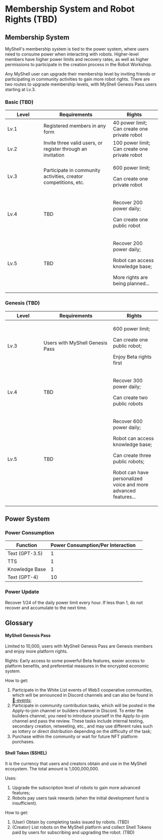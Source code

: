 # Membership System and Robot Rights (TBD)

## Membership System

MyShell's membership system is tied to the power system, where users need to consume power when interacting with robots. Higher-level members have higher power limits and recovery rates, as well as higher permissions to participate in the creation process in the Robot Workshop.

Any MyShell user can upgrade their membership level by inviting friends or participating in community activities to gain more robot rights. There are two routes to upgrade membership levels, with MyShell Genesis Pass users starting at Lv.3.

### Basic (TBD)

<table><thead><tr><th width="103">Level</th><th width="213">Requirements</th><th>Rights</th></tr></thead><tbody><tr><td>Lv.1</td><td>Registered members in any form</td><td>40 power limit;<br>Can create one private robot</td></tr><tr><td>Lv.2</td><td>Invite three valid users, or register through an invitation</td><td>100 power limit;<br>Can create one private robot</td></tr><tr><td>Lv.3</td><td>Participate in community activities, creator competitions, etc.</td><td><p>600 power limit;</p><p>Can create one private robot</p></td></tr><tr><td>Lv.4</td><td>TBD</td><td><p>Recover 200 power daily;</p><p>Can create one public robot</p></td></tr><tr><td>Lv.5</td><td>TBD</td><td><p>Recover 200 power daily;</p><p>Robot can access knowledge base;</p><p>More rights are being planned...</p></td></tr></tbody></table>

### Genesis (TBD)

<table><thead><tr><th width="103">Level</th><th width="213">Requirements</th><th>Rights</th></tr></thead><tbody><tr><td>Lv.3</td><td>Users with MyShell Genesis Pass</td><td><p>600 power limit;</p><p>Can create one public robot;</p><p>Enjoy Beta rights first</p></td></tr><tr><td>Lv.4</td><td>TBD</td><td><p>Recover 300 power daily;</p><p>Can create two public robots</p></td></tr><tr><td>Lv.5</td><td>TBD</td><td><p>Recover 600 power daily;</p><p>Robot can access knowledge base;</p><p>Can create three public robots;</p><p>Robot can have personalized voice and more advanced features...</p></td></tr></tbody></table>

## Power System

### Power Consumption

<table><thead><tr><th>Function</th><th>Power Consumption/Per Interaction</th><th data-hidden></th></tr></thead><tbody><tr><td>Text (GPT-3.5)</td><td>1</td><td></td></tr><tr><td>TTS</td><td>1</td><td></td></tr><tr><td>Knowledge Base</td><td>1</td><td></td></tr><tr><td>Text (GPT-4)</td><td>10</td><td></td></tr></tbody></table>

### Power Update

Recover 1/24 of the daily power limit every hour. If less than 1, do not recover and accumulate to the next time.

## Glossary

#### MyShell Genesis Pass

Limited to 10,000, users with MyShell Genesis Pass are Genesis members and enjoy more platform rights.

Rights: Early access to some powerful Beta features, easier access to platform benefits, and preferential measures in the encrypted economic system.

How to get:

1. Participate in the White List events of Web3 cooperative communities, which will be announced in Discord channels and can also be found in [🎉-events](../🎉-events/ "mention");
2. Participate in community contribution tasks, which will be posted in the Apply-to-join channel or builders channel in Discord. To enter the builders channel, you need to introduce yourself in the Apply-to-join channel and pass the review. These tasks include internal testing, secondary creation, retweeting, etc., and may use different rules such as lottery or direct distribution depending on the difficulty of the task;
3. Purchase within the community or wait for future NFT platform purchases.

#### Shell Token ($SHEL)

It is the currency that users and creators obtain and use in the MyShell ecosystem. The total amount is 1,000,000,000.

Uses:

1. Upgrade the subscription level of robots to gain more advanced features;
2. Robots pay users task rewards (when the initial development fund is insufficient).

How to get:

1. (User) Obtain by completing tasks issued by robots. (TBD)
2. (Creator) List robots on the MyShell platform and collect Shell Tokens paid by users for subscribing and upgrading the robot. (TBD)